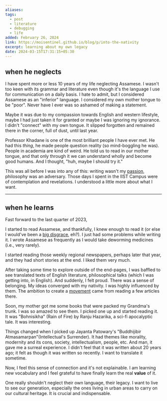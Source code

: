 ```yaml
---
aliases: 
tags:
  - post
  - literature
  - debugging
  - life
added: February 26, 2024
link: https://moisentinel.github.io/blog/p/into-the-nativity
excerpt: learning about my own legacy
date: 2024-03-15T17:31:15+05:30
---
```

## when he neglects
I have spent more or less 10 years of my life neglecting Assamese. I wasn't too keen with its grammar and literature even though it's the language I use for communication on a daily basis. I hate to admit, but I considered Assamese as an "inferior" language. I considered my own mother tongue to be "poor". Never have I ever was so ashamed of making a statement.

Maybe it was due to my compassion towards English and western lifestyle, maybe I had just taken it for granted or maybe I was ignoring my ignorance. I didn't "connect" with my own tongue. It slipped forgotten and remained there in the corner, full of dust, until last year.

Professor Khadane is one of the most brilliant people I have ever met. He had this *thing*, he made people question reality (so mind-boggling he was). People in academia are kind of weird. He told us to read in our mother tongue, and that only through it we can understand wholly and become good humans. And I thought, "huh, maybe I should try it."

This was all before I was into any of this: writing wasn't my [passion](https://moisentinel.github.io/blog/p/i-am-an-addict), philosophy was an adversary. Those days I spent in the IIST Campus were of contemplation and revelations. I understood a little more about what I want.

---
## when he learns
Fast forward to the last quarter of 2023,

I started to read Assamese, and thankfully, I knew enough to read it (or else I would've been a [big disgrace](https://genius.com/Queen-we-will-rock-you-lyrics#:~:text=You-,big%20disgrace,-Kicking%20your%20can), eh?). I just had some problems while writing it. I wrote Assamese as frequently as I would take deworming medicines (i.e., very rarely). 

I started reading those weekly regional newspapers, perhaps later that year, and they had short stories at the end. I liked them very much. 

After taking some time to explore outside of the end-pages, I was baffled to see translated texts of English literature, philosophical talks (which I was getting into, in English). And suddenly, I felt proud. There was a sense of belonging. My ideas converged with my nativity. I was highly influenced by them. The ambition to create a [movement](https://moisentinel.github.io/blog/p/another-renaissance) came from reading a few articles there.

Soon, my mother got me some books that were packed my Grandma's trunk. I was so amazed to see them. I picked one up and started reading it. It was "Bohnisikha" (Rain of Fire) by Ranju Hazarika, a sci-fi apocalyptic tale. It was interesting.

Things changed when I picked up Jayanta Patowary's "Buddhijibir Atmasamarpan"(Intellectual's Surrender). It had themes like morality, modernity and its cons, society, intellectualism, people, etc. And man, it gave me a surreal experience. I didn't feel that it was written about 20 years ago; it felt as though it was written so recently. I want to translate it sometime.

Now, I feel this sense of connection and it's not explainable. I am learning new vocabulary and I feel grateful to have finally learn the real **value** of it.

One really shouldn't neglect their own language, their legacy. I want to live to see our generation, especially the ones living in urban areas to carry on our cultural heritage. It is crucial and indispensable.